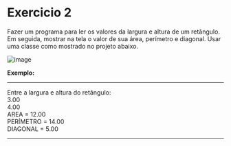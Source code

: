 # Exercicio 2

Fazer um programa para ler os valores da largura e altura de um retângulo. Em seguida, mostrar na tela o valor de sua área, perímetro e diagonal. Usar uma classe como mostrado no projeto abaixo.

![image](https://uploaddeimagens.com.br/imagens/OhkF1-I)

**Exemplo:**
* * *
Entre a largura e altura do retângulo:<br />
3.00<br />
4.00<br />
AREA = 12.00<br />
PERÍMETRO = 14.00<br />
DIAGONAL = 5.00<br />

* * *

